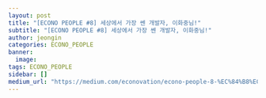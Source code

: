 ```yaml
---
layout: post
title: "[ECONO PEOPLE #8] 세상에서 가장 쎈 개발자, 이화중님!"
subtitle: "[ECONO PEOPLE #8] 세상에서 가장 쎈 개발자, 이화중님!"
author: jeongin
categories: ECONO_PEOPLE
banner:
  image:
tags: ECONO_PEOPLE
sidebar: []
medium_url: "https://medium.com/econovation/econo-people-8-%EC%84%B8%EC%83%81%EC%97%90%EC%84%9C-%EA%B0%80%EC%9E%A5-%EC%8E%88-%EA%B0%9C%EB%B0%9C%EC%9E%90-%EC%9D%B4%ED%99%94%EC%A4%91%EB%8B%98-88db7f769642"
---
```

